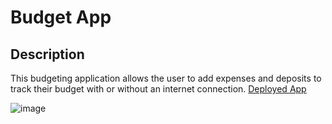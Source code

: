 # Budget App  

## Description
This budgeting application allows the user to add expenses and deposits to track their budget with or without an internet connection. [Deployed App](https://floating-meadow-53869.herokuapp.com/)

![image](https://user-images.githubusercontent.com/59584773/93379632-b7d5b000-f823-11ea-843b-63c4d125cdf8.png)
